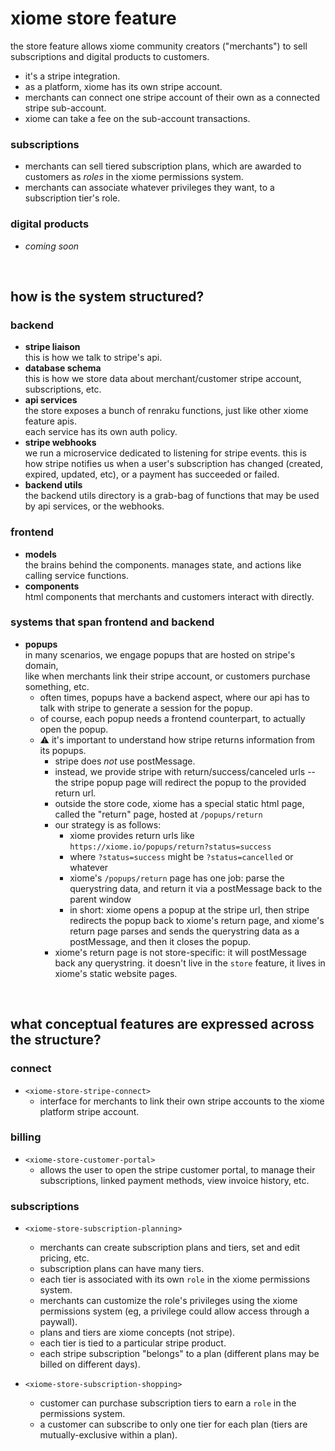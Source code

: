 
xiome store feature
===================

the store feature allows xiome community creators ("merchants") to sell subscriptions and digital products to customers.

- it's a stripe integration.
- as a platform, xiome has its own stripe account.
- merchants can connect one stripe account of their own as a connected stripe sub-account.
- xiome can take a fee on the sub-account transactions.

### subscriptions

- merchants can sell tiered subscription plans, which are awarded to customers as *roles* in the xiome permissions system.
- merchants can associate whatever privileges they want, to a subscription tier's role.

### digital products

- *coming soon*

<br/>

how is the system structured?
-----------------------------

### backend
- **stripe liaison**  
  this is how we talk to stripe's api.
- **database schema**  
  this is how we store data about merchant/customer stripe account, subscriptions, etc.
- **api services**  
  the store exposes a bunch of renraku functions, just like other xiome feature apis.  
  each service has its own auth policy.  
- **stripe webhooks**  
  we run a microservice dedicated to listening for stripe events. this is how stripe notifies us when a user's subscription has changed (created, expired, updated, etc), or a payment has succeeded or failed.
- **backend utils**  
  the backend utils directory is a grab-bag of functions that may be used by api services, or the webhooks.

### frontend
- **models**  
  the brains behind the components. manages state, and actions like calling service functions.
- **components**  
  html components that merchants and customers interact with directly.

### systems that span frontend and backend
- **popups**  
  in many scenarios, we engage popups that are hosted on stripe's domain,  
  like when merchants link their stripe account, or customers purchase something, etc.  
  - often times, popups have a backend aspect, where our api has to talk with stripe to generate a session for the popup.
  - of course, each popup needs a frontend counterpart, to actually open the popup.
  - ⚠️ it's important to understand how stripe returns information from its popups.
    - stripe does *not* use postMessage.
    - instead, we provide stripe with return/success/canceled urls -- the stripe popup page will redirect the popup to the provided return url.
    - outside the store code, xiome has a special static html page, called the "return" page, hosted at `/popups/return`
    - our strategy is as follows:
      - xiome provides return urls like `https://xiome.io/popups/return?status=success`
      - where `?status=success` might be `?status=cancelled` or whatever
      - xiome's `/popups/return` page has one job: parse the querystring data, and return it via a postMessage back to the parent window
      - in short: xiome opens a popup at the stripe url, then stripe redirects the popup back to xiome's return page, and xiome's return page parses and sends the querystring data as a postMessage, and then it closes the popup.
    - xiome's return page is not store-specific: it will postMessage back any querystring. it doesn't live in the `store` feature, it lives in xiome's static website pages.

<br/>

what conceptual features are expressed across the structure?
------------------------------------------------------------

### connect

- `<xiome-store-stripe-connect>`  
  - interface for merchants to link their own stripe accounts to the xiome platform stripe account.

### billing

- `<xiome-store-customer-portal>`  
  - allows the user to open the stripe customer portal, to manage their subscriptions, linked payment methods, view invoice history, etc.

### subscriptions

- `<xiome-store-subscription-planning>`  
  - merchants can create subscription plans and tiers, set and edit pricing, etc.
  - subscription plans can have many tiers.
  - each tier is associated with its own `role` in the xiome permissions system.
  - merchants can customize the role's privileges using the xiome permissions system (eg, a privilege could allow access through a paywall).
  - plans and tiers are xiome concepts (not stripe).
  - each tier is tied to a particular stripe product.
  - each stripe subscription "belongs" to a plan (different plans may be billed on different days).

- `<xiome-store-subscription-shopping>`  
  - customer can purchase subscription tiers to earn a `role` in the permissions system.
  - a customer can subscribe to only one tier for each plan (tiers are mutually-exclusive within a plan).
